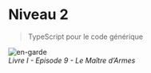 # Niveau 2

> TypeScript pour le code générique

![en-garde](../images/en-garde.gif)  
_Livre I - Episode 9 - Le Maître d’Armes_
